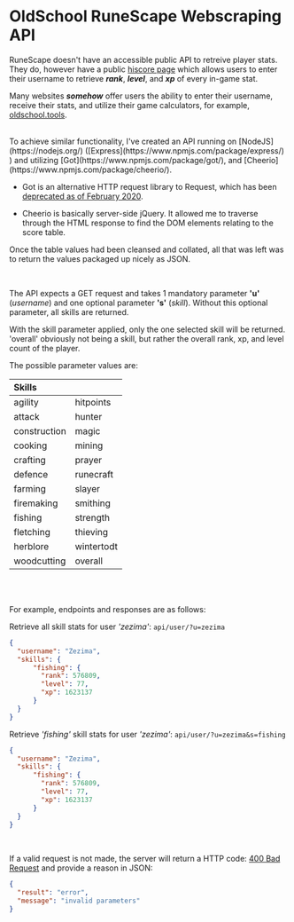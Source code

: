 #  OldSchool RuneScape Webscraping API


RuneScape doesn't have an accessible public API to retreive player stats. They do, however have a public [hiscore page](https://secure.runescape.com/m=hiscore_oldschool/overall/) which allows users to enter their username to retrieve ***rank***, ***level***, and ***xp*** of every in-game stat. 

Many websites ***somehow*** offer users the ability to enter their username, receive their stats, and utilize their game calculators, for example, [oldschool.tools](https://oldschool.tools/calculators/skill/fishing/).

<br/>
To achieve similar functionality, I've created an API running on [NodeJS](https://nodejs.org/) ([Express](https://www.npmjs.com/package/express/) ) and utilizing [Got](https://www.npmjs.com/package/got/), and [Cheerio](https://www.npmjs.com/package/cheerio/).

- Got is an alternative HTTP request library to Request, which has been [deprecated as of February 2020](https://github.com/request/request/issues/3142/). 

- Cheerio is basically server-side jQuery. It  allowed me to traverse through the HTML response to find the DOM elements relating to the score table.

Once the table values had been cleansed and collated, all that was left was to return the values packaged up nicely as JSON.

<br/>

The API expects a GET request and takes 1 mandatory parameter **'u'** (*username*) and one optional parameter **'s'** (*skill*). Without this optional parameter, all skills are returned.

With the skill parameter applied, only the one selected skill will be returned. 'overall' obviously not being a skill, but rather the overall rank, xp, and level count of the player.

The possible parameter values are:

|Skills||
|:-|:-|
|agility|hitpoints|
|attack|hunter|
|construction|magic|
|cooking|mining|
|crafting|prayer|
|defence|runecraft|
|farming|slayer|
|firemaking|smithing|
|fishing|strength|
|fletching|thieving|
|herblore|wintertodt|
|woodcutting|overall|

<br/><br/>

For example, endpoints and responses are as follows:

Retrieve all skill stats for user *'zezima'*:
`api/user/?u=zezima`

```json
{
  "username": "Zezima",
  "skills": {
      "fishing": {
        "rank": 576809,
        "level": 77,
        "xp": 1623137
      }
  }
}
```

Retrieve *'fishing'* skill stats for user *'zezima'*:
`api/user/?u=zezima&s=fishing`

```json
{
  "username": "Zezima",
  "skills": {
      "fishing": {
        "rank": 576809,
        "level": 77,
        "xp": 1623137
      }
  }
}
```

<br/>

If a valid request is not made, the server will return a HTTP code: [400 Bad Request](https://httpwg.org/specs/rfc9110.html#status.400/) and provide a reason in JSON:

```json
{
  "result": "error",
  "message": "invalid parameters"
}
```
